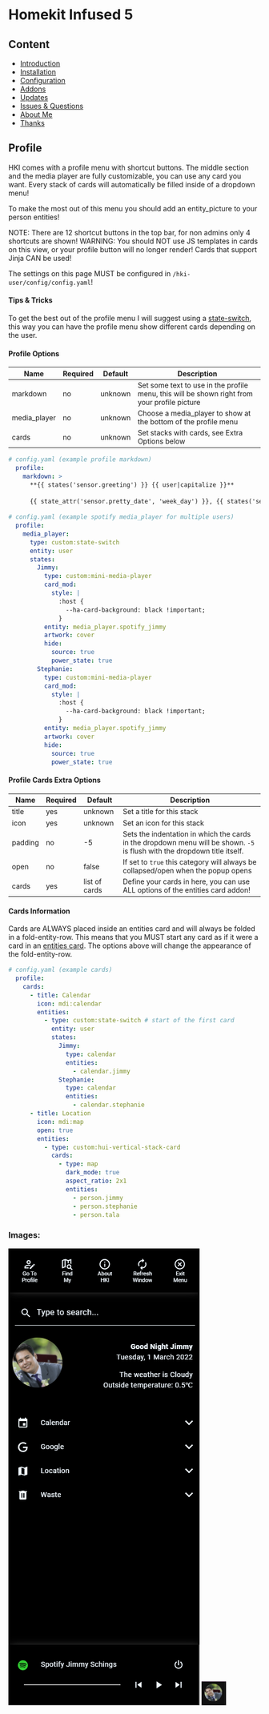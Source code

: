 # Homekit Infused 5

## Content
- [Introduction](../index.md)
- [Installation](../installation.md)
- [Configuration](../configuration.md)
- [Addons](../addons.md)
- [Updates](../updates.md)
- [Issues & Questions](../issues.md)
- [About Me](../about.md)
- [Thanks](../thanks.md)

## Profile

HKI comes with a profile menu with shortcut buttons. The middle section and the media player are fully customizable, you can use any card you want.
Every stack of cards will automatically be filled inside of a dropdown menu!

To make the most out of this menu you should add an entity_picture to your person entities!

NOTE: There are 12 shortcut buttons in the top bar, for non admins only 4 shortcuts are shown!
WARNING: You should NOT use JS templates in cards on this view, or your profile button will no longer render! Cards that support Jinja CAN be used!

The settings on this page MUST be configured in `/hki-user/config/config.yaml`!

#### Tips & Tricks

To get the best out of the profile menu I will suggest using a [state-switch](https://github.com/thomasloven/lovelace-state-switch), this way you can have the profile menu show different cards depending on the user.

#### Profile Options 

| Name | Required | Default | Description |
|----------------------------------|-------------|----------------------|-----------------------------------------------------------------------------------------------------------------------------------------------------------------------------------|
| markdown | no | unknown | Set some text to use in the profile menu, this will be shown right from your profile picture |
| media_player | no | unknown | Choose a media_player to show at the bottom of the profile menu |
| cards | no | unknown | Set stacks with cards, see Extra Options below |

```yaml
# config.yaml (example profile markdown)
  profile:
    markdown: >
      **{{ states('sensor.greeting') }} {{ user|capitalize }}**
    
      {{ state_attr('sensor.pretty_date', 'week_day') }}, {{ states('sensor.pretty_date') }}
```
```yaml
# config.yaml (example spotify media_player for multiple users)
  profile:
    media_player:
      type: custom:state-switch
      entity: user
      states:
        Jimmy:
          type: custom:mini-media-player
          card_mod:
            style: |
              :host {
                --ha-card-background: black !important;
              }
          entity: media_player.spotify_jimmy
          artwork: cover
          hide:
            source: true
            power_state: true
        Stephanie:
          type: custom:mini-media-player
          card_mod:
            style: |
              :host {
                --ha-card-background: black !important;
              }
          entity: media_player.spotify_jimmy
          artwork: cover
          hide:
            source: true
            power_state: true
```
#### Profile Cards Extra Options

| Name | Required | Default | Description |
|----------------------------------|-------------|----------------------|-----------------------------------------------------------------------------------------------------------------------------------------------------------------------------------|
| title | yes | unknown | Set a title for this stack |
| icon | yes | unknown | Set an icon for this stack |
| padding | no | -5 | Sets the indentation in which the cards in the dropdown menu will be shown. `-5` is flush with the dropdown title itself. |
| open | no | false | If set to `true` this category will always be collapsed/open when the popup opens |
| cards | yes | list of cards | Define your cards in here, you can use ALL options of the entities card addon! |

#### Cards Information

Cards are ALWAYS placed inside an entities card and will always be folded in a fold-entity-row. This means that you MUST start any card as if it were a card in an [entities card](https://www.home-assistant.io/lovelace/entities/). The options above will change the appearance of the fold-entity-row. 

```yaml
# config.yaml (example cards)
  profile:
    cards:
      - title: Calendar 
        icon: mdi:calendar
        entities:
          - type: custom:state-switch # start of the first card
            entity: user
            states:
              Jimmy:
                type: calendar
                entities:
                  - calendar.jimmy
              Stephanie:
                type: calendar
                entities:
                  - calendar.stephanie
      - title: Location
        icon: mdi:map
        open: true
        entities:
          - type: custom:hui-vertical-stack-card
            cards:
              - type: map
                dark_mode: true
                aspect_ratio: 2x1
                entities:
                  - person.jimmy
                  - person.stephanie
                  - person.tala
```

### Images:

![Homekit Infused](../images/hki-profile-1.png)
![Homekit Infused](../images/hki-profile-2.png)
